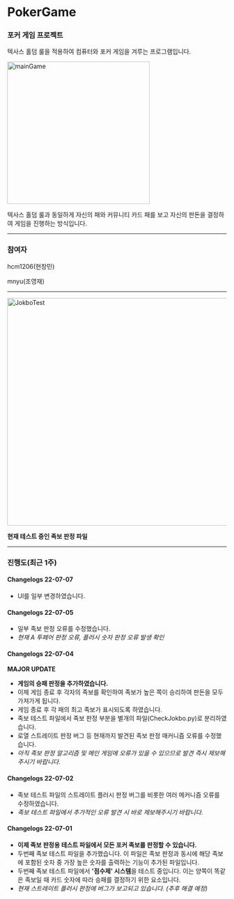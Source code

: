 # PokerGame
### 포커 게임 프로젝트

텍사스 홀덤 룰을 적용하여 컴퓨터와 포커 게임을 겨루는 프로그램입니다.

<img width="327" alt="mainGame" src="https://user-images.githubusercontent.com/96714275/177181016-4e9d36ae-334c-454d-9d1e-676b59cd7707.PNG">


텍사스 홀덤 룰과 동일하게 자신의 패와 커뮤니티 카드 패를 보고 자신의 판돈을 결정하여 게임을 진행하는 방식입니다.


*****

### 참여자
hcm1206(현창민)

mnyu(조영재)

*****

<img width="523" alt="JokboTest" src="https://user-images.githubusercontent.com/96714275/177181053-1677604f-fe2f-4b36-a754-e3e355e20690.PNG">

<b>현재 테스트 중인 족보 판정 파일</b>

*****

### 진행도(최근 1주)

#### Changelogs 22-07-07
- UI를 일부 변경하였습니다.

#### Changelogs 22-07-05
- 일부 족보 판정 오류를 수정했습니다.
- *현재 A 투페어 판정 오류, 플러시 숫자 판정 오류 발생 확인*

#### Changelogs 22-07-04
**MAJOR UPDATE**
- **게임의 승패 판정을 추가하였습니다.**
- 이제 게임 종료 후 각자의 족보를 확인하여 족보가 높은 쪽이 승리하여 판돈을 모두 가져가게 됩니다.
- 게임 종료 후 각 패의 최고 족보가 표시되도록 하였습니다.
- 족보 테스트 파일에서 족보 판정 부분을 별개의 파일(CheckJokbo.py)로 분리하였습니다.
- 로열 스트레이트 판정 버그 등 현재까지 발견된 족보 판정 매커니즘 오류를 수정했습니다.
- *아직 족보 판정 알고리즘 및 메인 게임에 오류가 있을 수 있으므로 발견 즉시 제보해주시기 바랍니다.*

#### Changelogs 22-07-02
- 족보 테스트 파일의 스트레이트 플러시 판정 버그를 비롯한 여러 메커니즘 오류를 수정하였습니다.
- *족보 테스트 파일에서 추가적인 오류 발견 시 바로 제보해주시기 바랍니다.*

#### Changelogs 22-07-01
- **이제 족보 판정용 테스트 파일에서 모든 포커 족보를 판정할 수 있습니다.**
- 두번째 족보 테스트 파일을 추가했습니다. 이 파일은 족보 판정과 동시에 해당 족보에 포함된 숫자 중 가장 높은 숫자를 출력하는 기능이 추가된 파일입니다.
- 두번째 족보 테스트 파일에서 **'점수제' 시스템**을 테스트 중입니다. 이는 양쪽이 똑같은 족보일 때 카드 숫자에 따라 승패를 결정하기 위한 요소입니다.
- *현재 스트레이트 플러시 판정에 버그가 보고되고 있습니다. (추후 해결 예정)*







